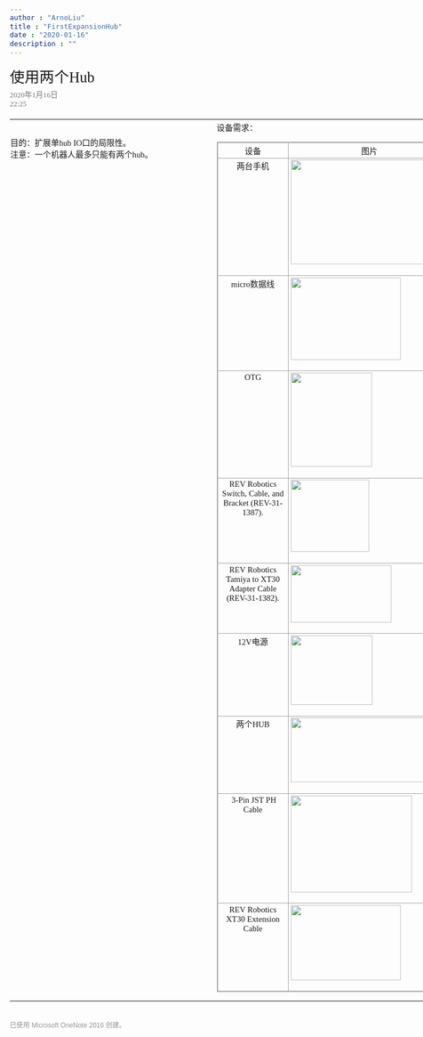 ```yaml
---
author : "ArnoLiu"
title : "FirstExpansionHub"
date : "2020-01-16"
description : ""
---
```


<html xmlns:o="urn:schemas-microsoft-com:office:office"
xmlns:dt="uuid:C2F41010-65B3-11d1-A29F-00AA00C14882"
xmlns="http://www.w3.org/TR/REC-html40">

<head>
<meta http-equiv=Content-Type content="text/html; charset=utf-8">
<meta name=ProgId content=OneNote.File>
<meta name=Generator content="Microsoft OneNote 15">
<link id=Main-File rel=Main-File href=file8530.htm>
<link rel=File-List href="file8530.files/filelist.xml">
</head>

<body lang=zh-CN style='font-family:阿里巴巴普惠体;font-size:11.0pt'>

<div style='direction:ltr;border-width:100%'>

<div style='direction:ltr;margin-top:0in;margin-left:0in;width:13.9229in'>

<div style='direction:ltr;margin-top:0in;margin-left:0in;width:2.1805in'>

<p style='margin:0in;font-family:阿里巴巴普惠体;font-size:20.0pt'><span lang=zh-CN>使用两个</span><span
lang=en-US>Hub</span></p>

</div>

<div style='direction:ltr;margin-top:.0409in;margin-left:0in;width:1.6791in'>

<p style='margin:0in;font-size:10.0pt;color:#767676'><span style='font-family:
Calibri'>2020</span><span style='font-family:阿里巴巴普惠体'>年</span><span
style='font-family:Calibri'>1</span><span style='font-family:阿里巴巴普惠体'>月</span><span
style='font-family:Calibri'>16</span><span style='font-family:阿里巴巴普惠体'>日</span></p>

<p style='margin:0in;font-family:Calibri;font-size:10.0pt;color:#767676'>22:25</p>

</div>

<table border=0 cellpadding=0 cellspacing=0 cols=5 valign=top style='direction:
 ltr;border-collapse:collapse;border-width:0pt;margin-top:.1979in;margin-left:
 0in;width:13.9229in'>
 <tr>
  <td valign=top style='vertical-align:top;margin:0in;padding:0pt;width:1px;
  height:1px;font-size:1pt'>
  <p style='font-size:1pt'>&nbsp;</p>
  </td>
  <td valign=top style='vertical-align:top;margin:0in;padding:0pt;width:3.234in;
  height:1px;font-size:1pt'>
  <p style='font-size:1pt'></p>
  </td>
  <td valign=top style='vertical-align:top;margin:0in;padding:0pt;width:.6909in;
  height:1px;font-size:1pt'>
  <p style='font-size:1pt'></p>
  </td>
  <td valign=top style='vertical-align:top;margin:0in;padding:0pt;width:4.409in;
  height:1px;font-size:1pt'>
  <p style='font-size:1pt'></p>
  </td>
  <td valign=top style='vertical-align:top;margin:0in;padding:0pt;width:.6652in;
  height:1px;font-size:1pt'>
  <p style='font-size:1pt'></p>
  </td>
  <td valign=top style='vertical-align:top;margin:0in;padding:0pt;width:4.9229in;
  height:1px;font-size:1pt'>
  <p style='font-size:1pt'></p>
  </td>
 </tr>
 <tr>
  <td valign=top style='vertical-align:top;margin:0in;padding:0pt;width:1px;
  height:.25in;font-size:1pt'>
  <p style='font-size:1pt'>&nbsp;</p>
  </td>
  <td valign=top style='vertical-align:top;margin:0in;padding:0pt;width:3.234in;
  height:.25in;font-size:1pt'>
  <p style='font-size:1pt'></p>
  </td>
  <td valign=top style='vertical-align:top;margin:0in;padding:0pt;width:.6909in;
  height:.25in;font-size:1pt'>
  <p style='font-size:1pt'></p>
  </td>
  <td rowspan=4 valign=top style='vertical-align:top;margin:0in;padding:0pt;
  width:4.409in;height:14.9388in'>
  <p style='margin:0in;font-family:阿里巴巴普惠体;font-size:11.0pt'>设备需求：</p>
  <div style='direction:ltr'>
  <table border=1 cellpadding=0 cellspacing=0 valign=top style='direction:ltr;
   border-collapse:collapse;border-style:solid;border-color:#A3A3A3;border-width:
   1pt' title="" summary="">
   <tr>
    <td style='border-style:solid;border-color:#A3A3A3;border-width:1pt;
    vertical-align:top;width:1.7298in;padding:2.0pt 3.0pt 2.0pt 3.0pt'>
    <p style='margin:0in;font-family:阿里巴巴普惠体;font-size:11.0pt;text-align:center'>设备</p>
    </td>
    <td style='border-style:solid;border-color:#A3A3A3;border-width:1pt;
    vertical-align:top;width:2.5159in;padding:2.0pt 3.0pt 2.0pt 3.0pt'>
    <p style='margin:0in;font-family:阿里巴巴普惠体;font-size:11.0pt;text-align:center'>图片</p>
    </td>
   </tr>
   <tr>
    <td style='border-style:solid;border-color:#A3A3A3;border-width:1pt;
    vertical-align:top;width:1.709in;padding:2.0pt 3.0pt 2.0pt 3.0pt'>
    <p style='margin:0in;font-family:阿里巴巴普惠体;font-size:11.0pt;text-align:center'>两台手机</p>
    </td>
    <td style='border-style:solid;border-color:#A3A3A3;border-width:1pt;
    vertical-align:top;width:2.5368in;padding:2.0pt 3.0pt 2.0pt 3.0pt'>
    <p style='margin:0in'><img src="file8530.files/image001.png" width=283
    height=188></p>
    <p style='margin:0in;font-family:阿里巴巴普惠体;font-size:11.0pt;text-align:center'
    lang=en-US>&nbsp;</p>
    </td>
   </tr>
   <tr>
    <td style='border-style:solid;border-color:#A3A3A3;border-width:1pt;
    vertical-align:top;width:1.7298in;padding:2.0pt 3.0pt 2.0pt 3.0pt'>
    <p style='margin:0in;font-family:阿里巴巴普惠体;font-size:11.0pt;text-align:center'><span
    lang=en-US>micro</span><span lang=zh-CN>数据线</span></p>
    </td>
    <td style='border-style:solid;border-color:#A3A3A3;border-width:1pt;
    vertical-align:top;width:2.5159in;padding:2.0pt 3.0pt 2.0pt 3.0pt'>
    <p style='margin:0in'><img src="file8530.files/image002.png" width=198
    height=148></p>
    <p style='margin:0in;font-family:阿里巴巴普惠体;font-size:11.0pt;text-align:center'
    lang=en-US>&nbsp;</p>
    </td>
   </tr>
   <tr>
    <td style='border-style:solid;border-color:#A3A3A3;border-width:1pt;
    vertical-align:top;width:1.7298in;padding:2.0pt 3.0pt 2.0pt 3.0pt'>
    <p style='margin:0in;font-family:阿里巴巴普惠体;font-size:11.0pt;text-align:center'
    lang=en-US>OTG</p>
    </td>
    <td style='border-style:solid;border-color:#A3A3A3;border-width:1pt;
    vertical-align:top;width:2.5159in;padding:2.0pt 3.0pt 2.0pt 3.0pt'>
    <p style='margin:0in'><img src="file8530.files/image003.png" width=146
    height=169></p>
    <p style='margin:0in;font-family:阿里巴巴普惠体;font-size:11.0pt;text-align:center'
    lang=en-US>&nbsp;</p>
    </td>
   </tr>
   <tr>
    <td style='border-style:solid;border-color:#A3A3A3;border-width:1pt;
    vertical-align:top;width:1.7493in;padding:2.0pt 3.0pt 2.0pt 3.0pt'>
    <p style='margin:0in;font-family:阿里巴巴普惠体;font-size:11.0pt;text-align:center'>REV
    Robotics Switch, Cable, and Bracket (REV-31-1387). </p>
    </td>
    <td style='border-style:solid;border-color:#A3A3A3;border-width:1pt;
    vertical-align:top;width:2.4965in;padding:2.0pt 3.0pt 2.0pt 3.0pt'>
    <p style='margin:0in'><img src="file8530.files/image004.png" width=141
    height=130></p>
    <p style='margin:0in;font-family:阿里巴巴普惠体;font-size:11.0pt;text-align:center'
    lang=en-US>&nbsp;</p>
    </td>
   </tr>
   <tr>
    <td style='border-style:solid;border-color:#A3A3A3;border-width:1pt;
    vertical-align:top;width:1.7493in;padding:2.0pt 3.0pt 2.0pt 3.0pt'>
    <p style='margin:0in;font-family:阿里巴巴普惠体;font-size:11.0pt;text-align:center'>REV
    Robotics Tamiya to XT30 Adapter Cable (REV-31-1382). </p>
    </td>
    <td style='border-style:solid;border-color:#A3A3A3;border-width:1pt;
    vertical-align:top;width:2.4965in;padding:2.0pt 3.0pt 2.0pt 3.0pt'>
    <p style='margin:0in'><img src="file8530.files/image005.png" width=181
    height=103></p>
    <p style='margin:0in;font-family:阿里巴巴普惠体;font-size:11.0pt;text-align:center'
    lang=en-US>&nbsp;</p>
    </td>
   </tr>
   <tr>
    <td style='border-style:solid;border-color:#A3A3A3;border-width:1pt;
    vertical-align:top;width:1.7298in;padding:2.0pt 3.0pt 2.0pt 3.0pt'>
    <p style='margin:0in;font-size:11.0pt;text-align:center'><span
    style='font-family:Calibri' lang=en-US>12</span><span style='font-family:
    阿里巴巴普惠体' lang=en-US>V</span><span style='font-family:阿里巴巴普惠体' lang=zh-CN>电源</span></p>
    </td>
    <td style='border-style:solid;border-color:#A3A3A3;border-width:1pt;
    vertical-align:top;width:2.5159in;padding:2.0pt 3.0pt 2.0pt 3.0pt'>
    <p style='margin:0in'><img src="file8530.files/image006.png" width=147
    height=125></p>
    <p style='margin:0in;font-family:阿里巴巴普惠体;font-size:11.0pt;text-align:center'
    lang=en-US>&nbsp;</p>
    </td>
   </tr>
   <tr>
    <td style='border-style:solid;border-color:#A3A3A3;border-width:1pt;
    vertical-align:top;width:1.7298in;padding:2.0pt 3.0pt 2.0pt 3.0pt'>
    <p style='margin:0in;font-family:阿里巴巴普惠体;font-size:11.0pt;text-align:center'><span
    lang=zh-CN>两个</span><span lang=en-US>HUB</span></p>
    </td>
    <td style='border-style:solid;border-color:#A3A3A3;border-width:1pt;
    vertical-align:top;width:2.5159in;padding:2.0pt 3.0pt 2.0pt 3.0pt'>
    <p style='margin:0in'><img src="file8530.files/image007.png" width=248
    height=116></p>
    <p style='margin:0in;font-family:阿里巴巴普惠体;font-size:11.0pt;text-align:center'
    lang=en-US>&nbsp;</p>
    </td>
   </tr>
   <tr>
    <td style='border-style:solid;border-color:#A3A3A3;border-width:1pt;
    vertical-align:top;width:1.7298in;padding:2.0pt 3.0pt 2.0pt 3.0pt'>
    <p style='margin:0in;font-family:阿里巴巴普惠体;font-size:11.0pt;text-align:center'><span
    style='mso-spacerun:yes'> </span>3-Pin JST PH Cable </p>
    </td>
    <td style='border-style:solid;border-color:#A3A3A3;border-width:1pt;
    vertical-align:top;width:2.5159in;padding:2.0pt 3.0pt 2.0pt 3.0pt'>
    <p style='margin:0in'><img src="file8530.files/image008.png" width=218
    height=174></p>
    <p style='margin:0in;font-family:阿里巴巴普惠体;font-size:11.0pt;text-align:center'
    lang=en-US>&nbsp;</p>
    </td>
   </tr>
   <tr>
    <td style='border-style:solid;border-color:#A3A3A3;border-width:1pt;
    vertical-align:top;width:1.7298in;padding:2.0pt 3.0pt 2.0pt 3.0pt'>
    <p style='margin:0in;font-family:阿里巴巴普惠体;font-size:11.0pt;text-align:center'>REV
    Robotics XT30 Extension Cable</p>
    </td>
    <td style='border-style:solid;border-color:#A3A3A3;border-width:1pt;
    vertical-align:top;width:2.5159in;padding:2.0pt 3.0pt 2.0pt 3.0pt'>
    <p style='margin:0in'><img src="file8530.files/image009.png" width=198
    height=135></p>
    <p style='margin:0in;font-family:阿里巴巴普惠体;font-size:11.0pt;text-align:center'
    lang=en-US>&nbsp;</p>
    </td>
   </tr>
  </table>
  </div>
  </td>
  <td valign=top style='vertical-align:top;margin:0in;padding:0pt;width:.6652in;
  height:.25in;font-size:1pt'>
  <p style='font-size:1pt'></p>
  </td>
  <td rowspan=3 valign=top style='vertical-align:top;margin:0in;padding:0pt;
  width:4.9229in;height:9.5631in'>
  <p style='margin:0in;font-family:阿里巴巴普惠体;font-size:11.0pt'>具体步骤：</p>
  <ol type=1 style='margin-left:.375in;direction:ltr;unicode-bidi:embed;
   margin-top:0in;margin-bottom:0in;font-family:Calibri;font-size:11.0pt;
   font-weight:normal;font-style:normal'>
   <li value=1 style='margin-top:0;margin-bottom:0;vertical-align:middle'><span
       style='font-family:阿里巴巴普惠体;font-size:11.0pt;font-weight:normal;
       font-style:normal;font-family:阿里巴巴普惠体;font-size:11.0pt' lang=zh-CN>检查</span><span
       style='font-family:阿里巴巴普惠体;font-size:11.0pt;font-weight:normal;
       font-style:normal;font-family:阿里巴巴普惠体;font-size:11.0pt' lang=en-US>hub
       Address</span></li>
  </ol>
  <p style='margin:0in;margin-left:.375in;font-family:阿里巴巴普惠体;font-size:11.0pt'><span
  lang=zh-CN>原因：所有</span><span lang=en-US>hub</span><span lang=zh-CN>出厂都会有默认地址</span><span
  lang=en-US>2</span><span lang=zh-CN>，必须改变一个的地址来避免冲突</span></p>
  <ol type=1 style='margin-left:.375in;direction:ltr;unicode-bidi:embed;
   margin-top:0in;margin-bottom:0in;font-family:Calibri;font-size:11.0pt;
   font-weight:normal;font-style:normal'>
   <li value=2 style='margin-top:0;margin-bottom:0;vertical-align:middle'><span
       style='font-family:阿里巴巴普惠体;font-size:11.0pt;font-weight:normal;
       font-style:normal;font-family:阿里巴巴普惠体;font-size:11.0pt' lang=zh-CN>改变</span><span
       style='font-family:阿里巴巴普惠体;font-size:11.0pt;font-weight:normal;
       font-style:normal;font-family:阿里巴巴普惠体;font-size:11.0pt' lang=en-US>hub
       Address</span><span style='font-family:阿里巴巴普惠体;font-size:11.0pt;
       font-weight:normal;font-style:normal;font-family:阿里巴巴普惠体;font-size:11.0pt'
       lang=zh-CN>（注意此时不要连接两个</span><span style='font-family:阿里巴巴普惠体;
       font-size:11.0pt;font-weight:normal;font-style:normal;font-family:阿里巴巴普惠体;
       font-size:11.0pt' lang=en-US>hub</span><span style='font-family:阿里巴巴普惠体;
       font-size:11.0pt;font-weight:normal;font-style:normal;font-family:阿里巴巴普惠体;
       font-size:11.0pt' lang=zh-CN>）</span></li>
  </ol>
  <p style='margin:0in;margin-left:.375in;font-family:阿里巴巴普惠体;font-size:11.0pt'><span
  lang=zh-CN>步骤：</span><span lang=en-US>RC Advanced setting -</span><span
  lang=zh-CN>》删除原配置文件</span><span lang=en-US>-</span><span lang=zh-CN>》创建新临时配置文件并保存</span></p>
  <p style='margin:0in;margin-left:.375in;font-family:阿里巴巴普惠体;font-size:11.0pt'><span
  lang=zh-CN>成功标志：</span><span lang=en-US>HUB LED</span><span lang=zh-CN>闪烁为：GREEN
  (long) --&gt; BLUE (short) --&gt; BLUE (short) </span></p>
  <ol type=1 style='margin-left:.375in;direction:ltr;unicode-bidi:embed;
   margin-top:0in;margin-bottom:0in;font-family:Calibri;font-size:11.0pt;
   font-weight:normal;font-style:normal'>
   <li value=3 style='margin-top:0;margin-bottom:0;vertical-align:middle'><span
       style='font-family:阿里巴巴普惠体;font-size:11.0pt;font-weight:normal;
       font-style:normal;font-family:阿里巴巴普惠体;font-size:11.0pt' lang=zh-CN>连接</span><span
       style='font-family:Calibri;font-size:11.0pt;font-weight:normal;
       font-style:normal;font-family:Calibri;font-size:11.0pt' lang=en-US>2</span><span
       style='font-family:阿里巴巴普惠体;font-size:11.0pt;font-weight:normal;
       font-style:normal;font-family:阿里巴巴普惠体;font-size:11.0pt' lang=zh-CN>个</span><span
       style='font-family:阿里巴巴普惠体;font-size:11.0pt;font-weight:normal;
       font-style:normal;font-family:阿里巴巴普惠体;font-size:11.0pt' lang=en-US>hub</span></li>
   <ol type=a style='margin-left:.375in;direction:ltr;unicode-bidi:embed;
    margin-top:0in;margin-bottom:0in;font-family:Calibri;font-size:11.0pt;
    font-weight:normal;font-style:normal'>
    <li value=1 style='margin-top:0;margin-bottom:0;vertical-align:middle'><span
        style='font-family:阿里巴巴普惠体;font-size:11.0pt;font-weight:normal;
        font-style:normal;font-family:阿里巴巴普惠体;font-size:11.0pt'>断电</span></li>
    <li style='margin-top:0;margin-bottom:0;vertical-align:middle'><span
        style='font-family:阿里巴巴普惠体;font-size:11.0pt'>用XT30扩展电源线并电</span></li>
    <li style='margin-top:0;margin-bottom:0;vertical-align:middle;font-family:
        Calibri;font-size:11.0pt'><img src="file8530.files/image010.png"
        width=357 height=331></li>
    <li style='margin-top:0;margin-bottom:0;vertical-align:middle'><span
        style='font-family:阿里巴巴普惠体;font-size:11.0pt' lang=zh-CN>用</span><span
        style='font-family:Calibri;font-size:11.0pt' lang=en-US>3</span><span
        style='font-family:阿里巴巴普惠体;font-size:11.0pt' lang=zh-CN>针线连接</span><span
        style='font-family:Calibri;font-size:11.0pt' lang=en-US>2</span><span
        style='font-family:阿里巴巴普惠体;font-size:11.0pt' lang=zh-CN>个</span><span
        style='font-family:阿里巴巴普惠体;font-size:11.0pt' lang=en-US>hub</span><span
        style='font-family:阿里巴巴普惠体;font-size:11.0pt' lang=zh-CN>上的RS-485接口</span></li>
    <li style='margin-top:0;margin-bottom:0;vertical-align:middle;font-family:
        Calibri;font-size:11.0pt'><img src="file8530.files/image011.png"
        width=356 height=329></li>
    <li style='margin-top:0;margin-bottom:0;vertical-align:middle'><span
        style='font-family:阿里巴巴普惠体;font-size:11.0pt' lang=zh-CN>上电连接</span><span
        style='font-family:阿里巴巴普惠体;font-size:11.0pt' lang=en-US>RC</span><span
        style='font-family:阿里巴巴普惠体;font-size:11.0pt' lang=zh-CN>，创建新配置文件</span></li>
   </ol>
  </ol>
  </td>
 </tr>
 <tr>
  <td valign=top style='vertical-align:top;margin:0in;padding:0pt;width:1px;
  height:.5534in;font-size:1pt'>
  <p style='font-size:1pt'>&nbsp;</p>
  </td>
  <td valign=top style='vertical-align:top;margin:0in;padding:0pt;width:3.234in;
  height:.5541in'>
  <p style='margin:0in;font-family:阿里巴巴普惠体;font-size:11.0pt'><span lang=zh-CN>目的：扩展单</span><span
  lang=en-US>hub IO</span><span lang=zh-CN>口的局限性。</span></p>
  <p style='margin:0in;font-family:阿里巴巴普惠体;font-size:11.0pt'><span lang=zh-CN>注意：一个机器人最多只能有两个</span><span
  lang=en-US>hub</span><span lang=zh-CN>。</span></p>
  </td>
  <td valign=top style='vertical-align:top;margin:0in;padding:0pt;width:.6909in;
  height:.5534in;font-size:1pt'>
  <p style='font-size:1pt'></p>
  </td>
  <td valign=top style='vertical-align:top;margin:0in;padding:0pt;width:.6652in;
  height:.5534in;font-size:1pt'>
  <p style='font-size:1pt'></p>
  </td>
 </tr>
 <tr>
  <td valign=top style='vertical-align:top;margin:0in;padding:0pt;width:1px;
  height:8.759in;font-size:1pt'>
  <p style='font-size:1pt'>&nbsp;</p>
  </td>
  <td valign=top style='vertical-align:top;margin:0in;padding:0pt;width:3.234in;
  height:8.759in;font-size:1pt'>
  <p style='font-size:1pt'></p>
  </td>
  <td valign=top style='vertical-align:top;margin:0in;padding:0pt;width:.6909in;
  height:8.759in;font-size:1pt'>
  <p style='font-size:1pt'></p>
  </td>
  <td valign=top style='vertical-align:top;margin:0in;padding:0pt;width:.6652in;
  height:8.759in;font-size:1pt'>
  <p style='font-size:1pt'></p>
  </td>
 </tr>
 <tr>
  <td valign=top style='vertical-align:top;margin:0in;padding:0pt;width:1px;
  height:5.3756in;font-size:1pt'>
  <p style='font-size:1pt'>&nbsp;</p>
  </td>
  <td valign=top style='vertical-align:top;margin:0in;padding:0pt;width:3.234in;
  height:5.3756in;font-size:1pt'>
  <p style='font-size:1pt'></p>
  </td>
  <td valign=top style='vertical-align:top;margin:0in;padding:0pt;width:.6909in;
  height:5.3756in;font-size:1pt'>
  <p style='font-size:1pt'></p>
  </td>
  <td valign=top style='vertical-align:top;margin:0in;padding:0pt;width:.6652in;
  height:5.3756in;font-size:1pt'>
  <p style='font-size:1pt'></p>
  </td>
  <td valign=top style='vertical-align:top;margin:0in;padding:0pt;width:4.9229in;
  height:5.3756in;font-size:1pt'>
  <p style='font-size:1pt'></p>
  </td>
 </tr>
</table>

</div>

</div>

<div>

<p style='margin:0in'>&nbsp;</p>

<p style='text-align:left;margin:0in;font-family:Arial;font-size:9pt;
color:#969696;direction:ltr'>已使用 Microsoft OneNote 2016 创建。</p>

</div>

</body>

</html>
